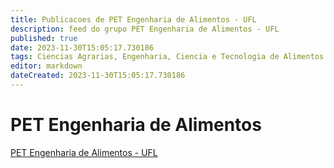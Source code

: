 ```yaml
---
title: Publicacoes de PET Engenharia de Alimentos - UFL 
description: feed do grupo PET Engenharia de Alimentos - UFL
published: true
date: 2023-11-30T15:05:17.730186
tags: Ciencias Agrarias, Engenharia, Ciencia e Tecnologia de Alimentos.
editor: markdown
dateCreated: 2023-11-30T15:05:17.730186
---
```


# PET Engenharia de Alimentos
[PET Engenharia de Alimentos - UFL](/grupo/151PETEngenhariadeAlimentosUFL)